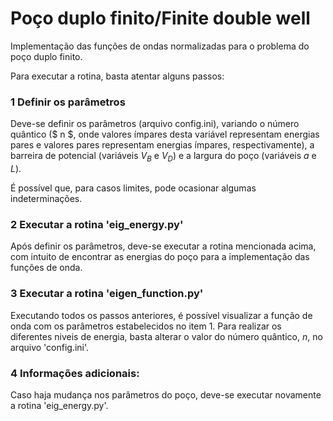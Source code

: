 # Poço duplo finito/Finite double well
Implementação das funções de ondas normalizadas para o problema do poço duplo finito.

Para executar a rotina, basta atentar alguns passos:

### 1 Definir os parâmetros

  Deve-se definir os parâmetros (arquivo config.ini), variando o número quântico ($ n $, onde valores ímpares desta variável representam energias pares e valores pares representam energias ímpares, respectivamente), a barreira de potencial (variáveis $V_B$ e $V_D$) e a largura do poço (variáveis $a$ e $L$).

  É possível que, para casos limites, pode ocasionar algumas indeterminações.

### 2 Executar a rotina 'eig_energy.py'

  Após definir os parâmetros, deve-se executar a rotina mencionada acima, com intuito de encontrar as energias do poço para a implementação das funções de onda.

### 3 Executar a rotina 'eigen_function.py'

  Executando todos os passos anteriores, é possível visualizar a função de onda com os parâmetros estabelecidos no item 1. Para realizar os diferentes niveis de energia, basta alterar o valor do número quântico, $n$, no arquivo 'config.ini'.
  
### 4 Informações adicionais:
  Caso haja mudança nos parâmetros do poço, deve-se executar novamente a rotina 'eig_energy.py'.
